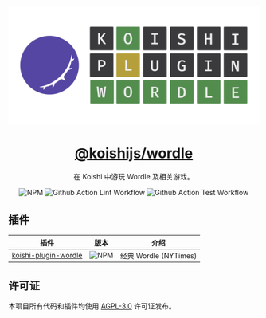 <p align="center">

![header](https://github.com/koishijs/wordle/blob/master/assets/header.png)

</p>

<h1 align="center"><a href="https://wordle.koishi.chat">@koishijs/wordle</a></h1>

<p align="center">
在 Koishi 中游玩 Wordle 及相关游戏。
<p>


<p align="center">
<img src="https://img.shields.io/npm/v/@koishijs/wordle?style=flat-square" alt="NPM">
<img src="https://img.shields.io/github/actions/workflow/status/koishijs/wordle/lint.yml?style=flat-square&amp;label=Lint" alt="Github Action Lint Workflow">
<img src="https://img.shields.io/github/actions/workflow/status/koishijs/wordle/test.yml?style=flat-square&amp;label=Test" alt="Github Action Test Workflow">
</p>

## 插件

|插件|版本|介绍|
|:-:|:-:|:-:|
| [koishi-plugin-wordle](https://wordle.koishi.chat/plugins/wordle.html) | ![NPM](https://img.shields.io/npm/v/koishi-plugin-wordle?style=flat-square) | 经典 Wordle (NYTimes) |

## 许可证

本项目所有代码和插件均使用 [AGPL-3.0](https://github.com/koishijs/wordle/tree/master/LICENSE) 许可证发布。
